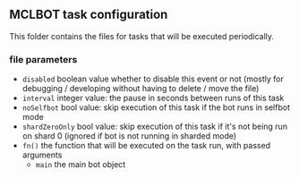 ## MCLBOT task configuration

This folder contains the files for tasks that will be executed periodically.

### file parameters

- `disabled` boolean value whether to disable this event or not (mostly for debugging / developing without having to delete / move the file)
- `interval` integer value: the pause in seconds between runs of this task
- `noSelfbot` bool value: skip execution of this task if the bot runs in selfbot mode
- `shardZeroOnly` bool value: skip execution of this task if it's not being run on shard 0 (ignored if bot is not running in sharded mode)
- `fn()` the function that will be executed on the task run, with passed arguments
  * `main` the main bot object
